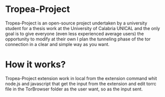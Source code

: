 # Tropea-Project
Tropea-Project is an open-source project undertaken by a university student for a thesis work at the University of Calabria UNICAL and the only goal is to give everyone (even less experienced average users) the opportunity to modify at their own I plan the tunneling phase of the tor connection in a clear and simple way as you want.

# How it works?
Tropea-Project extension work in local from the extension command whit node.js and javascript that get the input from the extension and edit torrc file in the TorBrowser folder as the user want, so as the input sent.

